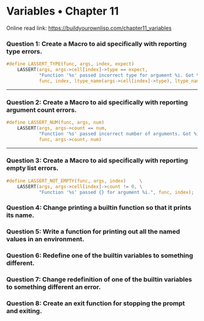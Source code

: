 # Variables • Chapter 11

Online read link: https://buildyourownlisp.com/chapter11_variables

### Question 1: Create a Macro to aid specifically with reporting type errors.


```c
#define LASSERT_TYPE(func, args, index, expect)                                          \
    LASSERT(args, args->cell[index]->type == expect,                                     \
            "Function '%s' passed incorrect type for argument %i. Got %s, Expected %s.", \
            func, index, ltype_name(args->cell[index]->type), ltype_name(expect))
```

---

### Question 2: Create a Macro to aid specifically with reporting argument count errors.

```c
#define LASSERT_NUM(func, args, num)                                                    \
    LASSERT(args, args->count == num,                                                   \
            "Function '%s' passed incorrect number of arguments. Got %i, Expected %i.", \
            func, args->count, num)
```

---

### Question 3: Create a Macro to aid specifically with reporting empty list errors.

```c
#define LASSERT_NOT_EMPTY(func, args, index)     \
    LASSERT(args, args->cell[index]->count != 0, \
            "Function '%s' passed {} for argument %i.", func, index);
```

### Question 4: Change printing a builtin function so that it prints its name.
### Question 5: Write a function for printing out all the named values in an environment.
### Question 6: Redefine one of the builtin variables to something different.
### Question 7: Change redefinition of one of the builtin variables to something different an error.
### Question 8: Create an exit function for stopping the prompt and exiting.

